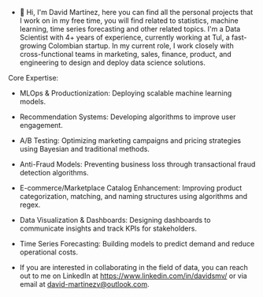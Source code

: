 - 👋 Hi, I'm David Martínez, here you can find all the personal projects that I work on in my free time, you will find related to statistics, machine learning, time series forecasting and other related topics. I'm a Data Scientist with 4+ years of experience, currently working at Tul, a fast-growing Colombian startup. In my current role, I work closely with cross-functional teams in marketing, sales, finance, product, and engineering to design and deploy data science solutions.

Core Expertise:
- MLOps & Productionization: Deploying scalable machine learning models.
- Recommendation Systems: Developing algorithms to improve user engagement.
- A/B Testing: Optimizing marketing campaigns and pricing strategies using Bayesian and traditional methods.
- Anti-Fraud Models: Preventing business loss through transactional fraud detection algorithms.
- E-commerce/Marketplace Catalog Enhancement: Improving product categorization, matching, and naming structures using algorithms and regex.
- Data Visualization & Dashboards: Designing dashboards to communicate insights and track KPIs for stakeholders.
- Time Series Forecasting: Building models to predict demand and reduce operational costs.

- If you are interested in collaborating in the field of data, you can reach out to me on LinkedIn at https://www.linkedin.com/in/davidsmv/ or via email at david-martinezv@outlook.com.
